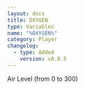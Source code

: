 ```yaml
---
layout: docs
title: OXYGEN
type: Variables
name: "%OXYGEN%"
category: Player
changelog:
  - type: Added
    version: v0.8.5
---
```

Air Level (from 0 to 300)
